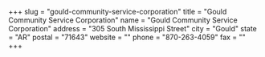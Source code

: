 +++
slug = "gould-community-service-corporation"
title = "Gould Community Service Corporation"
name = "Gould Community Service Corporation"
address = "305 South Mississippi Street"
city = "Gould"
state = "AR"
postal = "71643"
website = ""
phone = "870-263-4059"
fax = ""
+++
